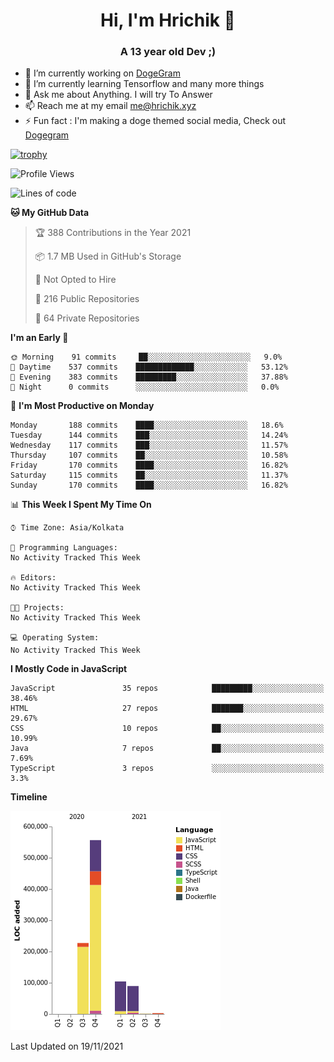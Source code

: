 <h1 align="center">Hi, I'm Hrichik 👋</h1>
<h3 align="center">A 13 year old Dev ;) </h3>


- 🔭 I’m currently working on [DogeGram](https://dogegram.xyz)
- 🌱 I’m currently learning Tensorflow and many more things
- 💬 Ask me about Anything. I will try To Answer
- 📫 Reach me at my email me@hrichik.xyz
- ⚡ Fun fact : I'm making a doge themed social media, Check out [Dogegram](https://dogegram.xyz)

[![trophy](https://github-profile-trophy.vercel.app/?username=hrichiksite)](https://github.com/ryo-ma/github-profile-trophy)



<!--START_SECTION:waka-->
![Profile Views](http://img.shields.io/badge/Profile%20Views-0-blue)

![Lines of code](https://img.shields.io/badge/From%20Hello%20World%20I%27ve%20Written-981211%20lines%20of%20code-blue)

**🐱 My GitHub Data** 

> 🏆 388 Contributions in the Year 2021
 > 
> 📦 1.7 MB Used in GitHub's Storage 
 > 
> 🚫 Not Opted to Hire
 > 
> 📜 216 Public Repositories 
 > 
> 🔑 64 Private Repositories  
 > 
**I'm an Early 🐤** 

```text
🌞 Morning    91 commits     ██░░░░░░░░░░░░░░░░░░░░░░░   9.0% 
🌆 Daytime    537 commits    █████████████░░░░░░░░░░░░   53.12% 
🌃 Evening    383 commits    █████████░░░░░░░░░░░░░░░░   37.88% 
🌙 Night      0 commits      ░░░░░░░░░░░░░░░░░░░░░░░░░   0.0%

```
📅 **I'm Most Productive on Monday** 

```text
Monday       188 commits    ████░░░░░░░░░░░░░░░░░░░░░   18.6% 
Tuesday      144 commits    ███░░░░░░░░░░░░░░░░░░░░░░   14.24% 
Wednesday    117 commits    ███░░░░░░░░░░░░░░░░░░░░░░   11.57% 
Thursday     107 commits    ██░░░░░░░░░░░░░░░░░░░░░░░   10.58% 
Friday       170 commits    ████░░░░░░░░░░░░░░░░░░░░░   16.82% 
Saturday     115 commits    ██░░░░░░░░░░░░░░░░░░░░░░░   11.37% 
Sunday       170 commits    ████░░░░░░░░░░░░░░░░░░░░░   16.82%

```


📊 **This Week I Spent My Time On** 

```text
⌚︎ Time Zone: Asia/Kolkata

💬 Programming Languages: 
No Activity Tracked This Week

🔥 Editors: 
No Activity Tracked This Week

🐱‍💻 Projects: 
No Activity Tracked This Week

💻 Operating System: 
No Activity Tracked This Week

```

**I Mostly Code in JavaScript** 

```text
JavaScript               35 repos            █████████░░░░░░░░░░░░░░░░   38.46% 
HTML                     27 repos            ███████░░░░░░░░░░░░░░░░░░   29.67% 
CSS                      10 repos            ██░░░░░░░░░░░░░░░░░░░░░░░   10.99% 
Java                     7 repos             ██░░░░░░░░░░░░░░░░░░░░░░░   7.69% 
TypeScript               3 repos             ░░░░░░░░░░░░░░░░░░░░░░░░░   3.3%

```


**Timeline**

![Chart not found](https://raw.githubusercontent.com/hrichiksite/hrichiksite/master/charts/bar_graph.png) 


 Last Updated on 19/11/2021
<!--END_SECTION:waka-->
